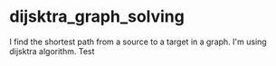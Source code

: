 # dijsktra_graph_solving
I find the shortest path from a source to a target in a graph. I'm using dijsktra algorithm.
Test
